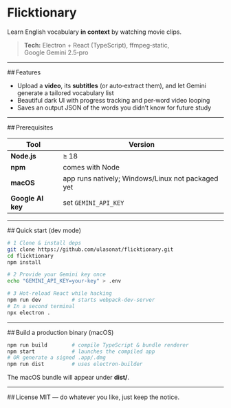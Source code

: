 # Flicktionary

Learn English vocabulary **in context** by watching movie clips.

> **Tech:** Electron + React (TypeScript), ffmpeg‑static, Google Gemini 2.5‑pro

---

## Features
- Upload a **video**, its **subtitles** (or auto‑extract them), and let Gemini generate a tailored vocabulary list  
- Beautiful dark UI with progress tracking and per‑word video looping  
- Saves an output JSON of the words you didn’t know for future study

---

## Prerequisites

| Tool | Version |
|------|---------|
| **Node.js** | ≥ 18 |
| **npm** | comes with Node |
| **macOS** | app runs natively; Windows/Linux not packaged yet |
| **Google AI key** | set `GEMINI_API_KEY` |

---

## Quick start (dev mode)

```bash
# 1 Clone & install deps
git clone https://github.com/ulasonat/flicktionary.git
cd flicktionary
npm install

# 2 Provide your Gemini key once
echo "GEMINI_API_KEY=your-key" > .env

# 3 Hot‑reload React while hacking
npm run dev          # starts webpack-dev-server
# In a second terminal
npx electron .
```

---

## Build a production binary (macOS)

```bash
npm run build        # compile TypeScript & bundle renderer
npm start            # launches the compiled app
# OR generate a signed .app/.dmg
npm run dist         # uses electron-builder
```

The macOS bundle will appear under **dist/**.

---

## License
MIT — do whatever you like, just keep the notice.

